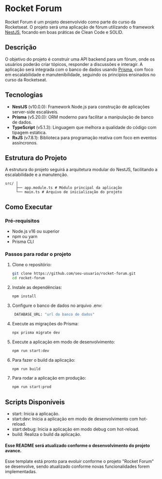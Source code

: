# Rocket Forum

Rocket Forum é um projeto desenvolvido como parte do curso da Rocketseat. O projeto será uma aplicação de fórum utilizando o framework [NestJS](https://nestjs.com/), focando em boas práticas de Clean Code e SOLID.

## Descrição

O objetivo do projeto é construir uma API backend para um fórum, onde os usuários poderão criar tópicos, responder a discussões e interagir. A aplicação será integrada com o banco de dados usando [Prisma](https://www.prisma.io/), com foco em escalabilidade e manutenibilidade, seguindo os princípios ensinados no curso da Rocketseat.

## Tecnologias

- **NestJS** (v10.0.0): Framework Node.js para construção de aplicações server-side escaláveis.
- **Prisma** (v5.20.0): ORM moderno para facilitar a manipulação de banco de dados.
- **TypeScript** (v5.1.3): Linguagem que melhora a qualidade do código com tipagem estática.
- **RxJS** (v7.8.1): Biblioteca para programação reativa com foco em eventos assíncronos.

## Estrutura do Projeto

A estrutura do projeto seguirá a arquitetura modular do NestJS, facilitando a escalabilidade e a manutenção.

```shell
src/ │ 
     ├── app.module.ts # Módulo principal da aplicação 
     └── main.ts # Arquivo de inicialização do projeto 
```

## Como Executar

### Pré-requisitos

- Node.js v16 ou superior
- npm ou yarn
- Prisma CLI

### Passos para rodar o projeto

1. Clone o repositório:
   ```bash
   git clone https://github.com/seu-usuario/rocket-forum.git
   cd rocket-forum
   ```
2. Instale as dependências:
   ```bash
   npm install
   ```
3. Configure o banco de dados no arquivo .env:
   ```bash
    DATABASE_URL: "url do banco de dados"
   ```
4. Execute as migrações do Prisma:
   ```bash
   npx prisma migrate dev
   ```
5. Execute a aplicação em modo de desenvolvimento:
   ```bash
   npm run start:dev
   ```
6. Para fazer o build da aplicação:
   ```bash
   npm run build
   ```
7. Para rodar a aplicação em produção:
   ```bash
   npm run start:prod
   ```

## Scripts Disponíveis
* start: Inicia a aplicação.
* start:dev: Inicia a aplicação em modo de desenvolvimento com hot-reload.
* start:debug: Inicia a aplicação em modo debug com hot-reload.
* build: Realiza o build da aplicação.

#### Esse README será atualizado conforme o desenvolvimento do projeto avance.

Esse template está pronto para evoluir conforme o projeto "Rocket Forum" se desenvolve, sendo atualizado conforme novas funcionalidades forem implementadas.